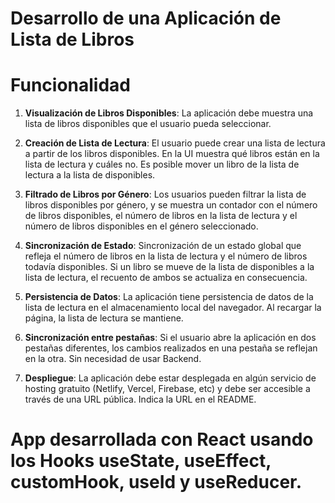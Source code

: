 # Desarrollo de una Aplicación de Lista de Libros

# Funcionalidad

1. **Visualización de Libros Disponibles**: La aplicación debe muestra una lista de libros disponibles que el usuario pueda seleccionar.

2. **Creación de Lista de Lectura**: El usuario puede crear una lista de lectura a partir de los libros disponibles. En la UI muestra qué libros están en la lista de lectura y cuáles no. Es posible mover un libro de la lista de lectura a la lista de disponibles.

3. **Filtrado de Libros por Género**: Los usuarios pueden filtrar la lista de libros disponibles por género, y se muestra un contador con el número de libros disponibles, el número de libros en la lista de lectura y el número de libros disponibles en el género seleccionado.

4. **Sincronización de Estado**: Sincronización de un estado global que refleja el número de libros en la lista de lectura y el número de libros todavía disponibles. Si un libro se mueve de la lista de disponibles a la lista de lectura, el recuento de ambos se actualiza en consecuencia.

5. **Persistencia de Datos**: La aplicación tiene persistencia de datos de la lista de lectura en el almacenamiento local del navegador. Al recargar la página, la lista de lectura se mantiene.

6. **Sincronización entre pestañas**: Si el usuario abre la aplicación en dos pestañas diferentes, los cambios realizados en una pestaña se reflejan en la otra. Sin necesidad de usar Backend.

7. **Despliegue**: La aplicación debe estar desplegada en algún servicio de hosting gratuito (Netlify, Vercel, Firebase, etc) y debe ser accesible a través de una URL pública. Indica la URL en el README.

# App desarrollada con React usando los Hooks useState, useEffect, customHook, useId y useReducer.
